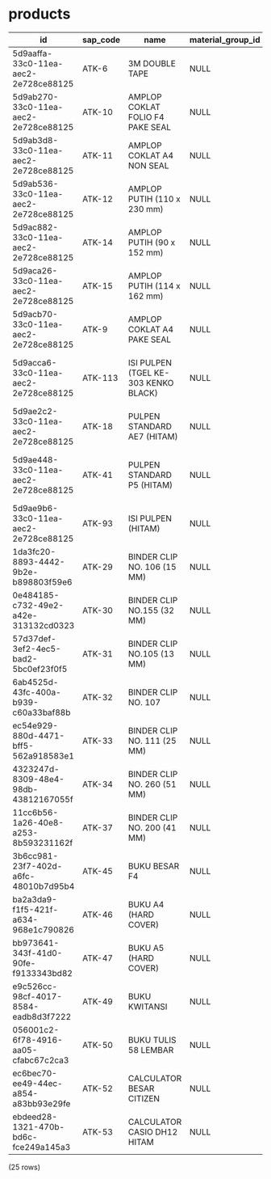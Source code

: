 products
========

|                  id                  | sap_code |                 name                 | material_group_id | category_id | uom_id | branch_id | warehouse_id | image | min_stock | price |               specification               |              created_by              | updated_by |
|--------------------------------------|----------|--------------------------------------|-------------------|-------------|--------|-----------|--------------|-------|-----------|-------|-------------------------------------------|--------------------------------------|------------|
| 5d9aaffa-33c0-11ea-aec2-2e728ce88125 | ATK-6    | 3M DOUBLE TAPE                       | NULL              | 1           | 1      | NULL      | NULL         | NULL  | 10        | 75    | 3M DOUBLE TAPE                            | bb536994-ada3-4caa-b97b-e412dc2cc882 |
| 5d9ab270-33c0-11ea-aec2-2e728ce88125 | ATK-10   | AMPLOP COKLAT FOLIO F4 PAKE SEAL     | NULL              | 2           | 1      | NULL      | NULL         | NULL  | 10        | 52.5  | AMPLOP COKLAT FOLIO F4 PAKE SEAL          | bb536994-ada3-4caa-b97b-e412dc2cc882 |
| 5d9ab3d8-33c0-11ea-aec2-2e728ce88125 | ATK-11   | AMPLOP COKLAT A4 NON SEAL            | NULL              | 2           | 1      | NULL      | NULL         | NULL  | 10        | 65    | AMPLOP COKLAT A4 NON SEAL                 | bb536994-ada3-4caa-b97b-e412dc2cc882 |
| 5d9ab536-33c0-11ea-aec2-2e728ce88125 | ATK-12   | AMPLOP PUTIH (110 x 230 mm)          | NULL              | 2           | 1      | NULL      | NULL         | NULL  | 10        | 21.5  | AMPLOP PUTIH (110 x 230 mm)               | bb536994-ada3-4caa-b97b-e412dc2cc882 |
| 5d9ac882-33c0-11ea-aec2-2e728ce88125 | ATK-14   | AMPLOP PUTIH (90 x 152 mm)           | NULL              | 2           | 1      | NULL      | NULL         | NULL  | 10        | 16.5  | AMPLOP PUTIH (90 x 152 mm)                | bb536994-ada3-4caa-b97b-e412dc2cc882 |
| 5d9aca26-33c0-11ea-aec2-2e728ce88125 | ATK-15   | AMPLOP PUTIH (114 x 162 mm)          | NULL              | 2           | 1      | NULL      | NULL         | NULL  | 10        | 16    | AMPLOP PUTIH (114 x 162 mm)               | bb536994-ada3-4caa-b97b-e412dc2cc882 |
| 5d9acb70-33c0-11ea-aec2-2e728ce88125 | ATK-9    | AMPLOP COKLAT A4 PAKE SEAL           | NULL              | 2           | 1      | NULL      | NULL         | NULL  | 10        | 40    | AMPLOP COKLAT A4 PAKE SEAL                | bb536994-ada3-4caa-b97b-e412dc2cc882 |
| 5d9acca6-33c0-11ea-aec2-2e728ce88125 | ATK-113  | ISI PULPEN (TGEL KE-303 KENKO BLACK) | NULL              | 3           | 1      | NULL      | NULL         | NULL  | 10        | 40    | PEN TGEL ERASABLE KE303ER BLACK KENKO     | bb536994-ada3-4caa-b97b-e412dc2cc882 |
| 5d9ae2c2-33c0-11ea-aec2-2e728ce88125 | ATK-18   | PULPEN STANDARD AE7 (HITAM)          | NULL              | 3           | 1      | NULL      | NULL         | NULL  | 10        | 40    | BALLPOINT STANDARD AE7 0,5 HITAM          | bb536994-ada3-4caa-b97b-e412dc2cc882 |
| 5d9ae448-33c0-11ea-aec2-2e728ce88125 | ATK-41   | PULPEN STANDARD P5 (HITAM)           | NULL              | 3           | 1      | NULL      | NULL         | NULL  | 10        | 60    | BALLPOINT STANDARD HITAM P5 (TANPA TUTUP) | bb536994-ada3-4caa-b97b-e412dc2cc882 |
| 5d9ae9b6-33c0-11ea-aec2-2e728ce88125 | ATK-93   | ISI PULPEN (HITAM)                   | NULL              | 3           | 1      | NULL      | NULL         | NULL  | 10        | 3.5   | ISI BALLPOINT HITAM                       | bb536994-ada3-4caa-b97b-e412dc2cc882 |
| 1da3fc20-8893-4442-9b2e-b898803f59e6 | ATK-29   | BINDER CLIP NO. 106 (15 MM)          | NULL              | 4           | 1      | NULL      | NULL         | NULL  | 10        | 3.5   | BINDER CLIP 15 MM                         | bb536994-ada3-4caa-b97b-e412dc2cc882 |
| 0e484185-c732-49e2-a42e-313132cd0323 | ATK-30   | BINDER CLIP NO.155 (32 MM)           | NULL              | 4           | 1      | NULL      | NULL         | NULL  | 10        | 16    | BINDER CLIP 155                           | bb536994-ada3-4caa-b97b-e412dc2cc882 |
| 57d37def-3ef2-4ec5-bad2-5bc0ef23f0f5 | ATK-31   | BINDER CLIP NO.105 (13 MM)           | NULL              | 4           | 1      | NULL      | NULL         | NULL  | 10        | 9     | BINDER CLIP NO. 105                       | bb536994-ada3-4caa-b97b-e412dc2cc882 |
| 6ab4525d-43fc-400a-b939-c60a33baf88b | ATK-32   | BINDER CLIP NO. 107                  | NULL              | 4           | 1      | NULL      | NULL         | NULL  | 10        | 22    | BINDER CLIP NO. 107                       | bb536994-ada3-4caa-b97b-e412dc2cc882 |
| ec54e929-880d-4471-bff5-562a918583e1 | ATK-33   | BINDER CLIP NO. 111 (25 MM)          | NULL              | 4           | 1      | NULL      | NULL         | NULL  | 10        | 6     | BINDER CLIP NO. 111                       | bb536994-ada3-4caa-b97b-e412dc2cc882 |
| 4323247d-8309-48e4-98db-43812167055f | ATK-34   | BINDER CLIP NO. 260 (51 MM)          | NULL              | 4           | 1      | NULL      | NULL         | NULL  | 10        | 26    | BINDER CLIP NO. 260                       | bb536994-ada3-4caa-b97b-e412dc2cc882 |
| 11cc6b56-1a26-40e8-a253-8b593231162f | ATK-37   | BINDER CLIP NO. 200 (41 MM)          | NULL              | 4           | 1      | NULL      | NULL         | NULL  | 10        | 917   | BINDER CLIPS UKURAN: 41 MM                | bb536994-ada3-4caa-b97b-e412dc2cc882 |
| 3b6cc981-23f7-402d-a6fc-48010b7d95b4 | ATK-45   | BUKU BESAR F4                        | NULL              | 5           | 1      | NULL      | NULL         | NULL  | 10        | 30    | BUKU BESAR FOLIO                          | bb536994-ada3-4caa-b97b-e412dc2cc882 |
| ba2a3da9-f1f5-421f-a634-968e1c790826 | ATK-46   | BUKU A4 (HARD COVER)                 | NULL              | 5           | 1      | NULL      | NULL         | NULL  | 10        | 21    | BUKU GELATIK 250 LEMBAR A4                | bb536994-ada3-4caa-b97b-e412dc2cc882 |
| bb973641-343f-41d0-90fe-f9133343bd82 | ATK-47   | BUKU A5 (HARD COVER)                 | NULL              | 5           | 1      | NULL      | NULL         | NULL  | 10        | 10.5  | BUKU GELATIK A5, 100 LEMBAR               | bb536994-ada3-4caa-b97b-e412dc2cc882 |
| e9c526cc-98cf-4017-8584-eadb8d3f7222 | ATK-49   | BUKU KWITANSI                        | NULL              | 5           | 1      | NULL      | NULL         | NULL  | 10        | 7.775 | BUKU KWITANSI                             | bb536994-ada3-4caa-b97b-e412dc2cc882 |
| 056001c2-6f78-4916-aa05-cfabc67c2ca3 | ATK-50   | BUKU TULIS 58 LEMBAR                 | NULL              | 5           | 1      | NULL      | NULL         | NULL  | 10        | 7.929 | BUKU TULIS 58 LEMBAR                      | bb536994-ada3-4caa-b97b-e412dc2cc882 |
| ec6bec70-ee49-44ec-a854-a83bb93e29fe | ATK-52   | CALCULATOR BESAR CITIZEN             | NULL              | 6           | 1      | NULL      | NULL         | NULL  | 10        | 175   | CALCULATOR BESAR CITIZEN                  | bb536994-ada3-4caa-b97b-e412dc2cc882 |
| ebdeed28-1321-470b-bd6c-fce249a145a3 | ATK-53   | CALCULATOR CASIO DH12 HITAM          | NULL              | 6           | 1      | NULL      | NULL         | NULL  | 10        | 140   | CALCULATOR CASIO DH12 HITAM               | bb536994-ada3-4caa-b97b-e412dc2cc882 |
(25 rows)


